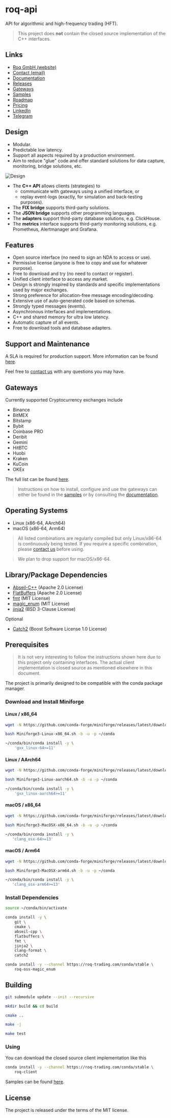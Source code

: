 # roq-api

API for algorithmic and high-frequency trading (HFT).

> This project does **not** contain the closed source implementation of the
> C++ interfaces.


## Links

* [Roq GmbH (website)](https://roq-trading.com/)
* [Contact (email)](mailto:info@roq-trading.com)
* [Documentation](https://roq-trading.com/docs/)
* [Releases](https://roq-trading.com/docs/releases/)
* [Gateways](https://roq-trading.com/docs/introduction/gateways/)
* [Samples](https://github.com/roq-trading/roq-samples/)
* [Roadmap](https://roq-trading.com/docs/introduction/roadmap/)
* [Pricing](https://roq-trading.com/#pricing)
* [LinkedIn](https://www.linkedin.com/company/35447832/)
* [Telegram](https://t.me/roq_trading/)


## Design

* Modular.
* Predictable low latency.
* Support all aspects required by a production environment.
* Aim to reduce "glue" code and offer standard solutions for data capture,
  monitoring, bridge solutions, etc.

![Design](/doc/images/architecture_reference.png)

* The **C++ API** allows clients (strategies) to
  * communicate with gateways using a unified interface, or
  * replay event-logs (exactly, for simulation and back-testing purposes).
* The **FIX bridge** supports third-party solutions.
* The **JSON bridge** supports other programming languages.
* The **adapters** support third-party database solutions, e.g. ClickHouse.
* The **metrics** interface supports third-party monitoring solutions, e.g. Prometheus,
  Alertmanager and Grafana.


## Features

* Open source interface (no need to sign an NDA to access or use).
* Permissive license (anyone is free to copy and use for whatever purpose).
* Free to download and try (no need to contact or register).
* Unified client interface to access any market.
* Design is strongly inspired by standards and specific implementations used
  by major exchanges.
* Strong preference for allocation-free message encoding/decoding.
* Extensive use of auto-generated code based on schemas.
* Strongly typed messages (events).
* Asynchronous interfaces and implementations.
* C++ and shared memory for ultra low latency.
* Automatic capture of all events.
* Free to download tools and database adapters.


## Support and Maintenance

A SLA is required for production support.
More information can be found [here](https://roq-trading.com/#pricing).

Feel free to [contact us](mailto:info@roq-trading.com) with any questions
you may have.


## Gateways

Currently supported Cryptocurrency exchanges include

* Binance
* BitMEX
* Bitstamp
* Bybit
* Coinbase PRO
* Deribit
* Gemini
* HitBTC
* Huobi
* Kraken
* KuCoin
* OKEx

The full list can be found [here](https://roq-trading.com/docs/introduction/gateways/).

> Instructions on how to install, configure and use the gateways can either
> be found in the [samples](https://github.com/roq-trading/roq-samples) or
> by consulting the [documentation](https://roq-trading.com/docs/tutorials/gateways/).


## Operating Systems

* Linux (x86-64, AArch64)
* macOS (x86-64, Arm64)

> All listed combinations are regularly compiled but only Linux/x86-64 is continuously being tested.
> If you require a specific combination, please [contact us](mailto:info@roq-trading.com) before using.

> We plan to drop support for macOS/x86-64.


## Library/Package Dependencies

* [Abseil-C++](https://github.com/abseil/abseil-cpp) (Apache 2.0 License)
* [FlatBuffers](https://github.com/google/flatbuffers) (Apache 2.0 License)
* [fmt](https://github.com/fmtlib/fmt) (MIT License)
* [magic_enum](https://github.com/Neargye/magic_enum) (MIT License)
* [jinja2](https://github.com/pallets/jinja) (BSD 3-Clause License)

Optional

* [Catch2](https://github.com/catchorg/Catch2) (Boost Software License 1.0 License)


## Prerequisites

> It is not very interesting to follow the instructions shown here due to this
> project only containing interfaces.
> The actual client implementation is closed source as mentioned elsewhere in
> this document.

The project is primarily designed to be compatible with the conda package manager.

### Download and Install Miniforge

#### Linux / x86\_64

```bash
wget -N https://github.com/conda-forge/miniforge/releases/latest/download/Miniforge3-Linux-x86_64.sh

bash Miniforge3-Linux-x86_64.sh -b -u -p ~/conda

~/conda/bin/conda install -y \
    'gxx_linux-64>=11'
```

#### Linux / AArch64

```bash
wget -N https://github.com/conda-forge/miniforge/releases/latest/download/Miniforge3-Linux-aarch64.sh

bash Miniforge3-Linux-aarch64.sh -b -u -p ~/conda

~/conda/bin/conda install -y \
    'gxx_linux-aarch64>=11'
```

#### macOS / x86\_64

```bash
wget -N https://github.com/conda-forge/miniforge/releases/latest/download/Miniforge3-MacOSX-x86_64.sh

bash Miniforge3-MacOSX-x86_64.sh -b -u -p ~/conda

~/conda/bin/conda install -y \
   'clang_osx-64>=13'
```

#### macOS / Arm64

```bash
wget -N https://github.com/conda-forge/miniforge/releases/latest/download/Miniforge3-MacOSX-arm64.sh

bash Miniforge3-MacOSX-arm64.sh -b -u -p ~/conda

~/conda/bin/conda install -y \
   'clang_osx-arm64>=13'
```

### Install Dependencies

```bash
source ~/conda/bin/activate

conda install -y \
    git \
    cmake \
    abseil-cpp \
    flatbuffers \
    fmt \
    jinja2 \
    clang-format \
    catch2

conda install -y --channel https://roq-trading.com/conda/stable \
    roq-oss-magic_enum
```


## Building

```bash
git submodule update --init --recursive

mkdir build && cd build

cmake ..

make -j

make test
```


### Using

You can download the closed source client implementation like this

```bash
conda install -y --channel https://roq-trading.com/conda/stable \
    roq-client
```

Samples can be found [here](https://github.com/roq-trading/roq-samples).


## License

The project is released under the terms of the MIT license.
